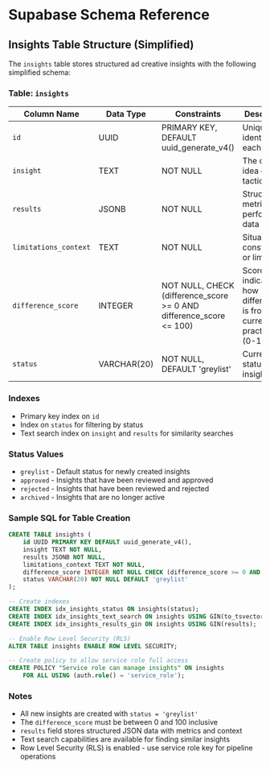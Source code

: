 # Supabase Schema Reference

## Insights Table Structure (Simplified)

The `insights` table stores structured ad creative insights with the following simplified schema:

### Table: `insights`

| Column Name | Data Type | Constraints | Description |
|-------------|-----------|-------------|-------------|
| `id` | UUID | PRIMARY KEY, DEFAULT uuid_generate_v4() | Unique identifier for each insight |
| `insight` | TEXT | NOT NULL | The core idea or tactic |
| `results` | JSONB | NOT NULL | Structured metrics and performance data |
| `limitations_context` | TEXT | NOT NULL | Situational constraints or limitations |
| `difference_score` | INTEGER | NOT NULL, CHECK (difference_score >= 0 AND difference_score <= 100) | Score indicating how different this is from current practices (0-100) |
| `status` | VARCHAR(20) | NOT NULL, DEFAULT 'greylist' | Current status of the insight |

### Indexes

- Primary key index on `id`
- Index on `status` for filtering by status
- Text search index on `insight` and `results` for similarity searches

### Status Values

- `greylist` - Default status for newly created insights
- `approved` - Insights that have been reviewed and approved
- `rejected` - Insights that have been reviewed and rejected
- `archived` - Insights that are no longer active

### Sample SQL for Table Creation

```sql
CREATE TABLE insights (
    id UUID PRIMARY KEY DEFAULT uuid_generate_v4(),
    insight TEXT NOT NULL,
    results JSONB NOT NULL,
    limitations_context TEXT NOT NULL,
    difference_score INTEGER NOT NULL CHECK (difference_score >= 0 AND difference_score <= 100),
    status VARCHAR(20) NOT NULL DEFAULT 'greylist'
);

-- Create indexes
CREATE INDEX idx_insights_status ON insights(status);
CREATE INDEX idx_insights_text_search ON insights USING GIN(to_tsvector('english', insight || ' ' || (results->>'metrics') || ' ' || (results->>'context')));
CREATE INDEX idx_insights_results_gin ON insights USING GIN(results);

-- Enable Row Level Security (RLS)
ALTER TABLE insights ENABLE ROW LEVEL SECURITY;

-- Create policy to allow service role full access
CREATE POLICY "Service role can manage insights" ON insights
    FOR ALL USING (auth.role() = 'service_role');
```

### Notes

- All new insights are created with `status = 'greylist'`
- The `difference_score` must be between 0 and 100 inclusive
- `results` field stores structured JSON data with metrics and context
- Text search capabilities are available for finding similar insights
- Row Level Security (RLS) is enabled - use service role key for pipeline operations